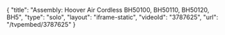 {
    "title": "Assembly: Hoover Air Cordless BH50100, BH50110, BH50120, BH5",
    "type": "solo",
    "layout": "iframe-static",
    "videoId": "3787625",
    "url": "\/tvpembed\/3787625"
}